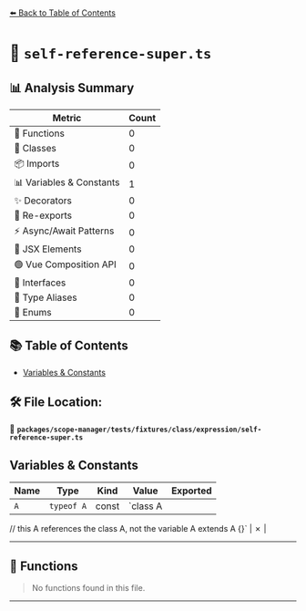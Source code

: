 [⬅️ Back to Table of Contents](../../../../../../index.md)

# 📄 `self-reference-super.ts`

## 📊 Analysis Summary

| Metric | Count |
|--------|-------|
| 🔧 Functions | 0 |
| 🧱 Classes | 0 |
| 📦 Imports | 0 |
| 📊 Variables & Constants | 1 |
| ✨ Decorators | 0 |
| 🔄 Re-exports | 0 |
| ⚡ Async/Await Patterns | 0 |
| 💠 JSX Elements | 0 |
| 🟢 Vue Composition API | 0 |
| 📐 Interfaces | 0 |
| 📑 Type Aliases | 0 |
| 🎯 Enums | 0 |

## 📚 Table of Contents

- [Variables & Constants](#variables-constants)

## 🛠️ File Location:
📂 **`packages/scope-manager/tests/fixtures/class/expression/self-reference-super.ts`**

## Variables & Constants

| Name | Type | Kind | Value | Exported |
|------|------|------|-------|----------|
| `A` | `typeof A` | const | `class A
  // this A references the class A, not the variable A
  extends A {}` | ✗ |


---

## 🔧 Functions

> No functions found in this file.


---